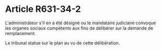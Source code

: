 # Article R631-34-2

L'administrateur s'il en a été désigné ou le mandataire judiciaire convoque les organes sociaux compétents aux fins de délibérer sur la demande de remplacement.

Le tribunal statue sur le plan au vu de cette délibération.
